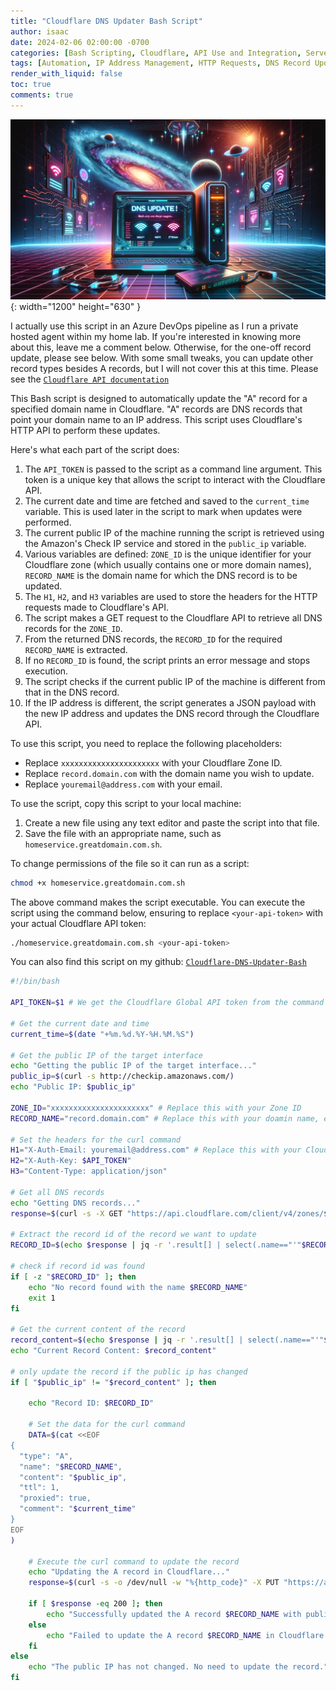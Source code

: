 ```yaml
---
title: "Cloudflare DNS Updater Bash Script"
author: isaac
date: 2024-02-06 02:00:00 -0700
categories: [Bash Scripting, Cloudflare, API Use and Integration, Server Management]
tags: [Automation, IP Address Management, HTTP Requests, DNS Record Updates, Script Execution, Command Line Usage, Error Handling, Public IP, Shell Script, Cloudflare API]
render_with_liquid: false
toc: true
comments: true
---
```


![Cloudflare DNS Updater Bash Script](/assets/img/myphotos/Cloudflare-DNS-Updater-Bash-Script.jpg){: width="1200" height="630" }

I actually use this script in an Azure DevOps pipeline as I run a private hosted agent within my home lab. If you're interested in knowing more about this, leave me a comment below. Otherwise, for the one-off record update, please see below. With some small tweaks, you can update other record types besides A records, but I will not cover this at this time. Please see the [`Cloudflare API documentation`](https://developers.cloudflare.com/api/operations/dns-records-for-a-zone-update-dns-record)

This Bash script is designed to automatically update the "A" record for a specified domain name in Cloudflare. "A" records are DNS records that point your domain name to an IP address. This script uses Cloudflare's HTTP API to perform these updates.

Here's what each part of the script does:

1. The `API_TOKEN` is passed to the script as a command line argument. This token is a unique key that allows the script to interact with the Cloudflare API.
2. The current date and time are fetched and saved to the `current_time` variable. This is used later in the script to mark when updates were performed.
3. The current public IP of the machine running the script is retrieved using the Amazon's Check IP service and stored in the `public_ip` variable.
4. Various variables are defined: `ZONE_ID` is the unique identifier for your Cloudflare zone (which usually contains one or more domain names), `RECORD_NAME` is the domain name for which the DNS record is to be updated.
5. The `H1`, `H2`, and `H3` variables are used to store the headers for the HTTP requests made to Cloudflare's API.
6. The script makes a GET request to the Cloudflare API to retrieve all DNS records for the `ZONE_ID`.
7. From the returned DNS records, the `RECORD_ID` for the required `RECORD_NAME` is extracted.
8. If no `RECORD_ID` is found, the script prints an error message and stops execution.
9. The script checks if the current public IP of the machine is different from that in the DNS record.
10. If the IP address is different, the script generates a JSON payload with the new IP address and updates the DNS record through the Cloudflare API.

To use this script, you need to replace the following placeholders:

- Replace `xxxxxxxxxxxxxxxxxxxxxx` with your Cloudflare Zone ID.
- Replace `record.domain.com` with the domain name you wish to update.
- Replace `youremail@address.com` with your email.

To use the script, copy this script to your local machine:

1. Create a new file using any text editor and paste the script into that file.
2. Save the file with an appropriate name, such as `homeservice.greatdomain.com.sh`.

To change permissions of the file so it can run as a script:

```bash
chmod +x homeservice.greatdomain.com.sh
```

The above command makes the script executable. You can execute the script using the command below, ensuring to replace `<your-api-token>` with your actual Cloudflare API token:

```bash
./homeservice.greatdomain.com.sh <your-api-token>
```

You can also find this script on my github: [`Cloudflare-DNS-Updater-Bash`](https://github.com/SpaceTerran/Cloudflare-DNS-Updater-Bash)

```bash
#!/bin/bash

API_TOKEN=$1 # We get the Cloudflare Global API token from the command line

# Get the current date and time
current_time=$(date "+%m.%d.%Y-%H.%M.%S")

# Get the public IP of the target interface
echo "Getting the public IP of the target interface..."
public_ip=$(curl -s http://checkip.amazonaws.com/)
echo "Public IP: $public_ip"

ZONE_ID="xxxxxxxxxxxxxxxxxxxxxx" # Replace this with your Zone ID
RECORD_NAME="record.domain.com" # Replace this with your doamin name, ex:record.domain.com

# Set the headers for the curl command
H1="X-Auth-Email: youremail@address.com" # Replace this with your Cloudflare email address
H2="X-Auth-Key: $API_TOKEN"
H3="Content-Type: application/json"

# Get all DNS records
echo "Getting DNS records..."
response=$(curl -s -X GET "https://api.cloudflare.com/client/v4/zones/$ZONE_ID/dns_records" -H "$H1" -H "$H2" -H "$H3")

# Extract the record id of the record we want to update
RECORD_ID=$(echo $response | jq -r '.result[] | select(.name=="'"$RECORD_NAME"'") | .id')

# check if record id was found
if [ -z "$RECORD_ID" ]; then
    echo "No record found with the name $RECORD_NAME"
    exit 1
fi

# Get the current content of the record
record_content=$(echo $response | jq -r '.result[] | select(.name=="'"$RECORD_NAME"'") | .content')
echo "Current Record Content: $record_content"

# only update the record if the public ip has changed
if [ "$public_ip" != "$record_content" ]; then

    echo "Record ID: $RECORD_ID"

    # Set the data for the curl command
    DATA=$(cat <<EOF
{
  "type": "A",
  "name": "$RECORD_NAME",
  "content": "$public_ip",
  "ttl": 1,
  "proxied": true,
  "comment": "$current_time"
}
EOF
)

    # Execute the curl command to update the record
    echo "Updating the A record in Cloudflare..."
    response=$(curl -s -o /dev/null -w "%{http_code}" -X PUT "https://api.cloudflare.com/client/v4/zones/$ZONE_ID/dns_records/$RECORD_ID" -H "$H1" -H "$H2" -H "$H3" -d "$DATA")

    if [ $response -eq 200 ]; then
        echo "Successfully updated the A record $RECORD_NAME with public IP $public_ip in Cloudflare Zone $ZONE_ID."
    else
        echo "Failed to update the A record $RECORD_NAME in Cloudflare Zone $ZONE_ID. HTTP code: $response"
    fi
else
    echo "The public IP has not changed. No need to update the record."
fi
```